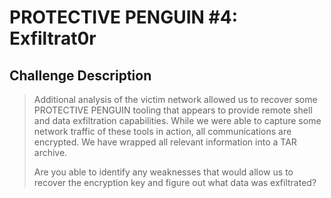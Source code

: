# PROTECTIVE PENGUIN #4: Exfiltrat0r

## Challenge Description

> Additional analysis of the victim network allowed us to recover some PROTECTIVE PENGUIN tooling that appears to provide remote shell and data exfiltration capabilities. While we were able to capture some network traffic of these tools in action, all communications are encrypted. We have wrapped all relevant information into a TAR archive.
> 
> Are you able to identify any weaknesses that would allow us to recover the encryption key and figure out what data was exfiltrated?

